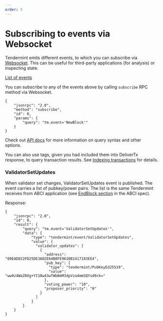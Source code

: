 ```yaml
---
order: 5
---
```


# Subscribing to events via Websocket

Tendermint emits different events, to which you can subscribe via
[Websocket](https://en.wikipedia.org/wiki/WebSocket). This can be useful
for third-party applications (for analysis) or inspecting state.

[List of events](https://godoc.org/github.com/tendermint/tendermint/types#pkg-constants)

You can subscribe to any of the events above by calling `subscribe` RPC
method via Websocket.

```
{
    "jsonrpc": "2.0",
    "method": "subscribe",
    "id": 0,
    "params": {
        "query": "tm.event='NewBlock'"
    }
}
```

Check out [API docs](https://docs.tendermint.com/master/rpc/) for
more information on query syntax and other options.

You can also use tags, given you had included them into DeliverTx
response, to query transaction results. See [Indexing
transactions](./indexing-transactions.md) for details.

### ValidatorSetUpdates

When validator set changes, ValidatorSetUpdates event is published. The
event carries a list of pubkey/power pairs. The list is the same
Tendermint receives from ABCI application (see [EndBlock
section](https://github.com/tendermint/spec/blob/master/spec/abci/abci.md#endblock) in
the ABCI spec).

Response:

```
{
    "jsonrpc": "2.0",
    "id": 0,
    "result": {
        "query": "tm.event='ValidatorSetUpdates'",
        "data": {
            "type": "tendermint/event/ValidatorSetUpdates",
            "value": {
              "validator_updates": [
                {
                  "address": "09EAD022FD25DE3A02E64B0FE9610B1417183EE4",
                  "pub_key": {
                    "type": "tendermint/PubKeyEd25519",
                    "value": "ww0z4WaZ0Xg+YI10w43wTWbBmM3dpVza4mmSQYsd0ck="
                  },
                  "voting_power": "10",
                  "proposer_priority": "0"
                }
              ]
            }
        }
    }
}
```

